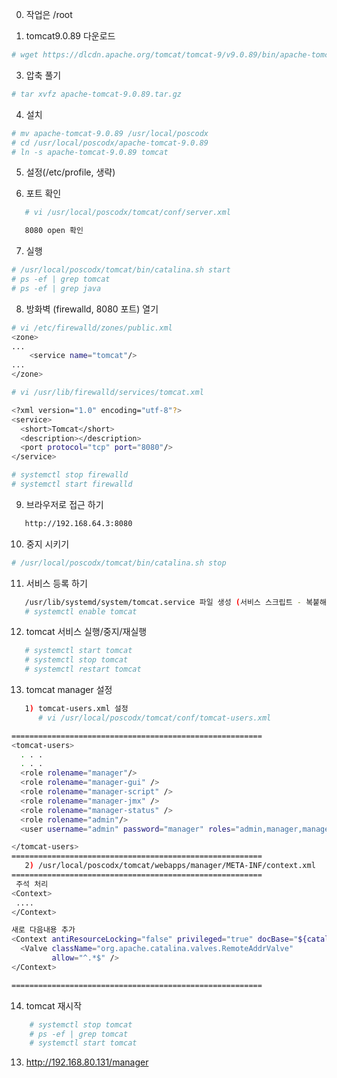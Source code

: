 0. 작업은 /root

1. tomcat9.0.89 다운로드
```sh
# wget https://dlcdn.apache.org/tomcat/tomcat-9/v9.0.89/bin/apache-tomcat-9.0.89.tar.gz
```

3. 압축 풀기
```sh
# tar xvfz apache-tomcat-9.0.89.tar.gz
```

4. 설치
```sh
# mv apache-tomcat-9.0.89 /usr/local/poscodx
# cd /usr/local/poscodx/apache-tomcat-9.0.89
# ln -s apache-tomcat-9.0.89 tomcat
```

5. 설정(/etc/profile, 생략)


6. 포트 확인
```sh
   # vi /usr/local/poscodx/tomcat/conf/server.xml

   8080 open 확인
```

7. 실행
```sh
# /usr/local/poscodx/tomcat/bin/catalina.sh start
# ps -ef | grep tomcat
# ps -ef | grep java
```

8. 방화벽 (firewalld, 8080 포트) 열기
```sh
# vi /etc/firewalld/zones/public.xml
<zone>
...
	<service name="tomcat"/>
...
</zone>

# vi /usr/lib/firewalld/services/tomcat.xml

<?xml version="1.0" encoding="utf-8"?>
<service>
  <short>Tomcat</short>
  <description></description>
  <port protocol="tcp" port="8080"/>
</service>

# systemctl stop firewalld
# systemctl start firewalld
```

9. 브라우저로 접근 하기
```sh
   http://192.168.64.3:8080
```

10. 중지 시키기
```sh
# /usr/local/poscodx/tomcat/bin/catalina.sh stop
```

11. 서비스 등록 하기
```sh
   /usr/lib/systemd/system/tomcat.service 파일 생성 (서비스 스크립트 - 복붙해야 함)
   # systemctl enable tomcat
```

12. tomcat 서비스 실행/중지/재실행
```sh
   # systemctl start tomcat
   # systemctl stop tomcat
   # systemctl restart tomcat
```

13. tomcat manager 설정
```sh
   1) tomcat-users.xml 설정
      # vi /usr/local/poscodx/tomcat/conf/tomcat-users.xml

========================================================
<tomcat-users>
  . . .
  . . . 
  <role rolename="manager"/>
  <role rolename="manager-gui" />
  <role rolename="manager-script" />
  <role rolename="manager-jmx" />
  <role rolename="manager-status" />
  <role rolename="admin"/>
  <user username="admin" password="manager" roles="admin,manager,manager-gui, manager-script, manager-jmx, manager-status"/>

</tomcat-users>
========================================================
   2) /usr/local/poscodx/tomcat/webapps/manager/META-INF/context.xml
========================================================
 주석 처리
<Context>
 ....
</Context>

새로 다음내용 추가
<Context antiResourceLocking="false" privileged="true" docBase="${catalina.home}/webapps/manager">
  <Valve className="org.apache.catalina.valves.RemoteAddrValve"
         allow="^.*$" />
</Context>

========================================================
```

14. tomcat 재시작
```sh
    # systemctl stop tomcat
    # ps -ef | grep tomcat
    # systemctl start tomcat
```

13. http://192.168.80.131/manager
